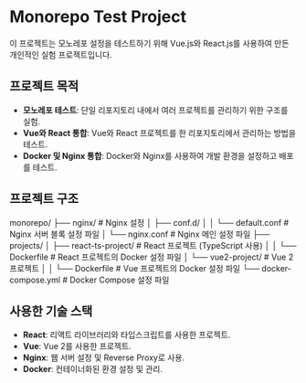 # Monorepo Test Project

이 프로젝트는 모노레포 설정을 테스트하기 위해 Vue.js와 React.js를 사용하여 만든 개인적인 실험 프로젝트입니다.

## 프로젝트 목적

- **모노레포 테스트**: 단일 리포지토리 내에서 여러 프로젝트를 관리하기 위한 구조를 실험.
- **Vue와 React 통합**: Vue와 React 프로젝트를 한 리포지토리에서 관리하는 방법을 테스트.
- **Docker 및 Nginx 통합**: Docker와 Nginx를 사용하여 개발 환경을 설정하고 배포를 테스트.
  
## 프로젝트 구조
monorepo/
├── nginx/ # Nginx 설정
│ ├── conf.d/
│ │ └── default.conf # Nginx 서버 블록 설정 파일
│ └── nginx.conf # Nginx 메인 설정 파일
├── projects/
│ ├── react-ts-project/ # React 프로젝트 (TypeScript 사용)
│ │ └── Dockerfile # React 프로젝트의 Docker 설정 파일
│ └── vue2-project/ # Vue 2 프로젝트
│ │ └── Dockerfile # Vue 프로젝트의 Docker 설정 파일
└── docker-compose.yml # Docker Compose 설정 파일

## 사용한 기술 스택

- **React**: 리액트 라이브러리와 타입스크립트를 사용한 프로젝트.
- **Vue**: Vue 2를 사용한 프로젝트.
- **Nginx**: 웹 서버 설정 및 Reverse Proxy로 사용.
- **Docker**: 컨테이너화된 환경 설정 및 관리.
